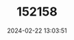 ---
title: "152158"
category: "Cephalocereus senilis"
draft: false
date: 2024-02-22 13:03:51
languages:
  Spanish; Castilian: ["Barba de Viejo", "Cabeza de Viejo", "Viejito"]
  English: ["Old Man Cactus"]
---